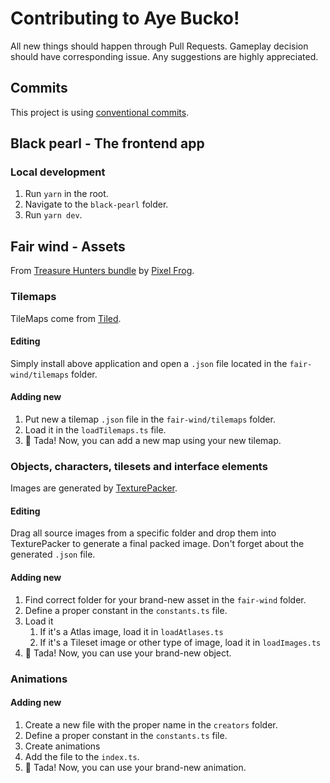 # Contributing to Aye Bucko!

All new things should happen through Pull Requests. Gameplay decision should have corresponding issue.
Any suggestions are highly appreciated. 

## Commits
This project is using [conventional commits](https://www.conventionalcommits.org/).

## Black pearl - The frontend app

### Local development

1. Run `yarn` in the root.
2. Navigate to the `black-pearl` folder.
3. Run `yarn dev`.

## Fair wind - Assets

From [Treasure Hunters bundle](https://pixelfrog-assets.itch.io/treasure-hunters) by [Pixel Frog](https://pixelfrog-assets.itch.io/).

### Tilemaps

TileMaps come from [Tiled](https://www.mapeditor.org/).

#### Editing

Simply install above application and open a `.json` file located in the `fair-wind/tilemaps` folder.

#### Adding new

1. Put new a tilemap `.json` file in the `fair-wind/tilemaps` folder.
2. Load it in the `loadTilemaps.ts` file.
3. 🎉 Tada! Now, you can add a new map using your new tilemap.

### Objects, characters, tilesets and interface elements

Images are generated by [TexturePacker](https://free-tex-packer.com/app/).

#### Editing

Drag all source images from a specific folder and drop them into TexturePacker to generate a final packed image. Don't forget about the generated `.json` file.

#### Adding new
1. Find correct folder for your brand-new asset in the `fair-wind` folder.
2. Define a proper constant in the `constants.ts` file.
3. Load it
    1. If it's a Atlas image, load it in `loadAtlases.ts`
    2. If it's a Tileset image or other type of image, load it in `loadImages.ts`
4. 🎉 Tada! Now, you can use your brand-new object.
   
### Animations

#### Adding new
1. Create a new file with the proper name in the `creators` folder.
2. Define a proper constant in the `constants.ts` file.
3. Create animations
4. Add the file to the `index.ts`.
5. 🎉 Tada! Now, you can use your brand-new animation.
